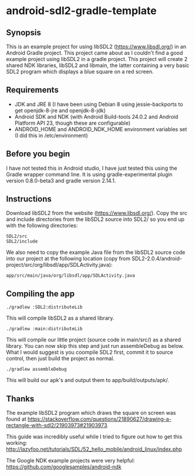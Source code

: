 # android-sdl2-gradle-template

## Synopsis

This is an example project for using libSDL2 (https://www.libsdl.org/) in an Android Gradle project. This project came about as I couldn't find a good example project using libSDL2 in a gradle project. This project will create 2 shared NDK libraries, libSDL2 and libmain, the latter containing a very basic SDL2 program which displays a blue square on a red screen.

## Requirements
- JDK and JRE 8 (I have been using Debian 8 using jessie-backports to get openjdk-8-jre and openjdk-8-jdk)
- Android SDK and NDK (with Android Build-tools 24.0.2 and Android Platform API 23, though these are configurable)
- ANDROID_HOME and ANDROID_NDK_HOME environment variables set (I did this in /etc/environment)

## Before you begin
I have not tested this in Android studio, I have just tested this using the Gradle wrapper command line. It is using gradle-experimental plugin version 0.8.0-beta3 and gradle version 2.14.1.

## Instructions

Download libSDL2 from the website (https://www.libsdl.org/). Copy the src and include directories from the libSDL2 source into SDL2/ so you end up with the following directories:

```
SDL2/src
SDL2/include
```

We also need to copy the example Java file from the libSDL2 source code into our project at the following location (copy from SDL2-2.0.4/android-project/src/org/libsdl/app/SDLActivity.java):

```
app/src/main/java/org/libsdl/app/SDLActivity.java
```

## Compiling the app

```
./gradlew :SDL2:distributeLib
```
This will compile libSDL2 as a shared library.

```
./gradlew :main:distributeLib
```
This will compile our little project (source code in main/src/) as a shared library. You can now skip this step and just run assembleDebug as below. What I would suggest is you coompile SDL2 first, commit it to source control, then just build the project as normal.

```
./gradlew assembleDebug
```
This will build our apk's and output them to app/build/outputs/apk/.

## Thanks

The example libSDL2 program which draws the square on screen was found at https://stackoverflow.com/questions/21890627/drawing-a-rectangle-with-sdl2/21903973#21903973.

This guide was incredibly useful while I tried to figure out how to get this working: http://lazyfoo.net/tutorials/SDL/52_hello_mobile/android_linux/index.php

The Google NDK example projects were very helpful: https://github.com/googlesamples/android-ndk
